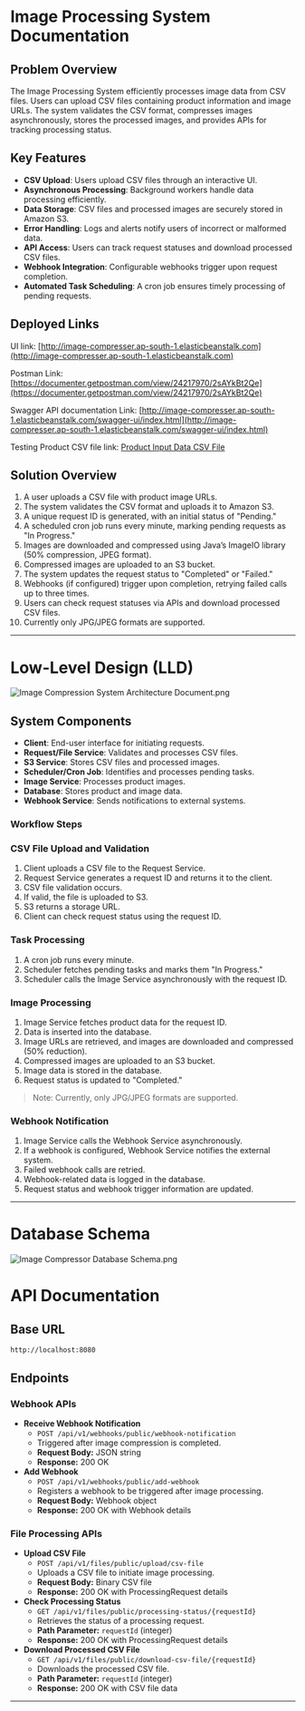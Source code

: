# Image Processing System Documentation

## Problem Overview

The Image Processing System efficiently processes image data from CSV files. Users can upload CSV files containing product information and image URLs. The system validates the CSV format, compresses images asynchronously, stores the processed images, and provides APIs for tracking processing status.

## Key Features

- **CSV Upload**: Users upload CSV files through an interactive UI.
- **Asynchronous Processing**: Background workers handle data processing efficiently.
- **Data Storage**: CSV files and processed images are securely stored in Amazon S3.
- **Error Handling**: Logs and alerts notify users of incorrect or malformed data.
- **API Access**: Users can track request statuses and download processed CSV files.
- **Webhook Integration**: Configurable webhooks trigger upon request completion.
- **Automated Task Scheduling**: A cron job ensures timely processing of pending requests.

## Deployed Links

UI link: [http://image-compresser.ap-south-1.elasticbeanstalk.com](http://image-compresser.ap-south-1.elasticbeanstalk.com)

Postman Link: [https://documenter.getpostman.com/view/24217970/2sAYkBt2Qe](https://documenter.getpostman.com/view/24217970/2sAYkBt2Qe)

Swagger API documentation Link: [http://image-compresser.ap-south-1.elasticbeanstalk.com/swagger-ui/index.html](http://image-compresser.ap-south-1.elasticbeanstalk.com/swagger-ui/index.html)

Testing Product CSV file link: [Product Input Data CSV File](https://github.com/Shimbhu77/image-processing/tree/main/src/main/resources/testdata) 

## Solution Overview

1. A user uploads a CSV file with product image URLs.
2. The system validates the CSV format and uploads it to Amazon S3.
3. A unique request ID is generated, with an initial status of "Pending."
4. A scheduled cron job runs every minute, marking pending requests as "In Progress."
5. Images are downloaded and compressed using Java’s ImageIO library (50% compression, JPEG format).
6. Compressed images are uploaded to an S3 bucket.
7. The system updates the request status to "Completed" or "Failed."
8. Webhooks (if configured) trigger upon completion, retrying failed calls up to three times.
9. Users can check request statuses via APIs and download processed CSV files.
10. Currently only JPG/JPEG formats are supported.

---

# Low-Level Design (LLD)

![Image Compression System Architecture Document.png](src/main/resources/readmeimages/Image_Compression_System_Architecture_Document.png)

## System Components

- **Client**: End-user interface for initiating requests.
- **Request/File Service**: Validates and processes CSV files.
- **S3 Service**: Stores CSV files and processed images.
- **Scheduler/Cron Job**: Identifies and processes pending tasks.
- **Image Service**: Processes product images.
- **Database**: Stores product and image data.
- **Webhook Service**: Sends notifications to external systems.

### Workflow Steps

### CSV File Upload and Validation

1. Client uploads a CSV file to the Request Service.
2. Request Service generates a request ID and returns it to the client.
3. CSV file validation occurs.
4. If valid, the file is uploaded to S3.
5. S3 returns a storage URL.
6. Client can check request status using the request ID.

### Task Processing

1. A cron job runs every minute.
2. Scheduler fetches pending tasks and marks them "In Progress."
3. Scheduler calls the Image Service asynchronously with the request ID.

### Image Processing

1. Image Service fetches product data for the request ID.
2. Data is inserted into the database.
3. Image URLs are retrieved, and images are downloaded and compressed (50% reduction).
4. Compressed images are uploaded to an S3 bucket.
5. Image data is stored in the database.
6. Request status is updated to "Completed."

> Note: Currently, only JPG/JPEG formats are supported.
>

### Webhook Notification

1. Image Service calls the Webhook Service asynchronously.
2. If a webhook is configured, Webhook Service notifies the external system.
3. Failed webhook calls are retried.
4. Webhook-related data is logged in the database.
5. Request status and webhook trigger information are updated.

---

# Database Schema

![Image Compressor Database Schema.png](src/main/resources/readmeimages/Image_Compressor_Database_Schema.png)

# API Documentation

## Base URL

`http://localhost:8080`

## Endpoints

### Webhook APIs

- **Receive Webhook Notification**
    - `POST /api/v1/webhooks/public/webhook-notification`
    - Triggered after image compression is completed.
    - **Request Body:** JSON string
    - **Response:** 200 OK
- **Add Webhook**
    - `POST /api/v1/webhooks/public/add-webhook`
    - Registers a webhook to be triggered after image processing.
    - **Request Body:** Webhook object
    - **Response:** 200 OK with Webhook details

### File Processing APIs

- **Upload CSV File**
    - `POST /api/v1/files/public/upload/csv-file`
    - Uploads a CSV file to initiate image processing.
    - **Request Body:** Binary CSV file
    - **Response:** 200 OK with ProcessingRequest details
- **Check Processing Status**
    - `GET /api/v1/files/public/processing-status/{requestId}`
    - Retrieves the status of a processing request.
    - **Path Parameter:** `requestId` (integer)
    - **Response:** 200 OK with ProcessingRequest details
- **Download Processed CSV File**
    - `GET /api/v1/files/public/download-csv-file/{requestId}`
    - Downloads the processed CSV file.
    - **Path Parameter:** `requestId` (integer)
    - **Response:** 200 OK with CSV file data

---